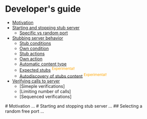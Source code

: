 # Developer's guide

* [Motivation](#motivation)
* [Starting and stopping stub server](#starting_and_stopping_stub_server)
    * [Specific vs random port](#specific_vs_random_port)
* [Stubbing server behavior](#stubbinb_server_behavior)
    * [Stub conditions](#stub_conditions)
    * [Own condition](#own_condition)
    * [Stub actions](#stub_actions)
    * [Own action](#own_action)
    * [Automatic content type](#automatic_content_type)
    * [Expected stubs](#expected_stubs) <sup style="color: orange">Experimental!</sup>
    * [Autodiscovery of stubs content](#autodiscovery_of_stubs_content) <sup style="color: orange">Experimental!</sup>
* [Verifying calls to server](#mimic_server_behavior)
    * [Simeple verifications]
    * [Limiting number of calls]
    * [Sequenced verifications]


<a name="motivation"/>
# Motivation
...

<a name="starting_and_stopping_stub_server"/>
# Starting and stopping stub server
...

<a name="specific_vs_random_port" />
## Selecting a random free port
...